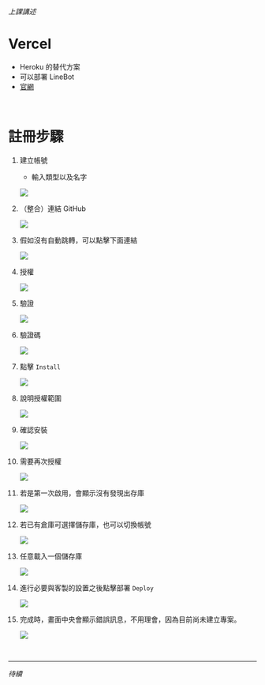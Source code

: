 *上課講述*
# Vercel
- Heroku 的替代方案
- 可以部署 LineBot
- [官網](https://vercel.com/)

</br>

# 註冊步驟

1. 建立帳號
   - 輸入類型以及名字

    ![](images/img_01.png)

2. （整合）連結 GitHub

    ![](images/img_02.png)

3. 假如沒有自動跳轉，可以點擊下面連結
   
   ![](images/img_06.png)

4. 授權

    ![](images/img_03.png)

5. 驗證

    ![](images/img_04.png)

6. 驗證碼

    ![](images/img_05.png)

7. 點擊 `Install`

    ![](images/img_07.png)

8. 說明授權範圍
   
   ![](images/img_08.png)

9. 確認安裝
    
    ![](images/img_09.png)

10. 需要再次授權
    
    ![](images/img_10.png)

11. 若是第一次啟用，會顯示沒有發現出存庫
    
    ![](images/img_11.png)

12. 若已有倉庫可選擇儲存庫，也可以切換帳號

    ![](images/img_12.png)

13. 任意載入一個儲存庫
    
    ![](images/img_13.png)

14. 進行必要與客製的設置之後點擊部署 `Deploy`
    
    ![](images/img_14.png)

15. 完成時，畫面中央會顯示錯誤訊息，不用理會，因為目前尚未建立專案。
    
    ![](images/img_15.png)

</br>

---

_待續_